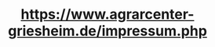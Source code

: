 ---
title: "https://www.agrarcenter-griesheim.de/impressum.php"
url: /stadtilm/https-www-agrarcenter-griesheim-de-impressum-php/
shop: Landwirtschaftlich
---